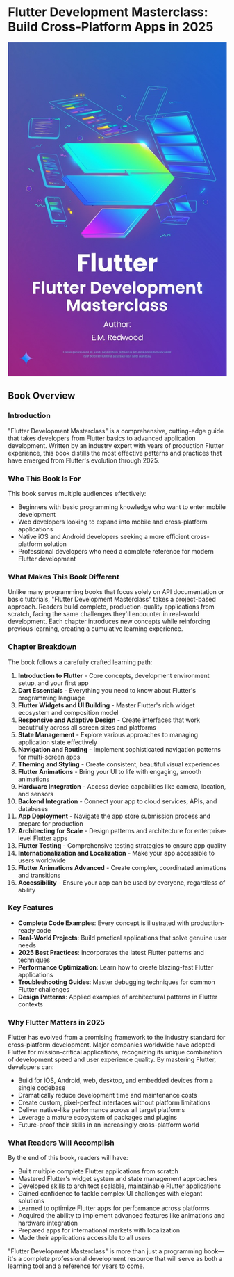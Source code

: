 # Flutter Development Masterclass: Build Cross-Platform Apps in 2025

![Cover Image](cover_image.jpeg)

## Book Overview

### Introduction

"Flutter Development Masterclass" is a comprehensive, cutting-edge guide that takes developers from Flutter basics to advanced application development. Written by an industry expert with years of production Flutter experience, this book distills the most effective patterns and practices that have emerged from Flutter's evolution through 2025.

### Who This Book Is For

This book serves multiple audiences effectively:

- Beginners with basic programming knowledge who want to enter mobile development
- Web developers looking to expand into mobile and cross-platform applications
- Native iOS and Android developers seeking a more efficient cross-platform solution
- Professional developers who need a complete reference for modern Flutter development


### What Makes This Book Different

Unlike many programming books that focus solely on API documentation or basic tutorials, "Flutter Development Masterclass" takes a project-based approach. Readers build complete, production-quality applications from scratch, facing the same challenges they'll encounter in real-world development. Each chapter introduces new concepts while reinforcing previous learning, creating a cumulative learning experience.

### Chapter Breakdown

The book follows a carefully crafted learning path:

1. **Introduction to Flutter** - Core concepts, development environment setup, and your first app
2. **Dart Essentials** - Everything you need to know about Flutter's programming language
3. **Flutter Widgets and UI Building** - Master Flutter's rich widget ecosystem and composition model
4. **Responsive and Adaptive Design** - Create interfaces that work beautifully across all screen sizes and platforms
5. **State Management** - Explore various approaches to managing application state effectively
6. **Navigation and Routing** - Implement sophisticated navigation patterns for multi-screen apps
7. **Theming and Styling** - Create consistent, beautiful visual experiences
8. **Flutter Animations** - Bring your UI to life with engaging, smooth animations
9. **Hardware Integration** - Access device capabilities like camera, location, and sensors
10. **Backend Integration** - Connect your app to cloud services, APIs, and databases
11. **App Deployment** - Navigate the app store submission process and prepare for production
12. **Architecting for Scale** - Design patterns and architecture for enterprise-level Flutter apps
13. **Flutter Testing** - Comprehensive testing strategies to ensure app quality
14. **Internationalization and Localization** - Make your app accessible to users worldwide
15. **Flutter Animations Advanced** - Create complex, coordinated animations and transitions
16. **Accessibility** - Ensure your app can be used by everyone, regardless of ability

### Key Features

- **Complete Code Examples**: Every concept is illustrated with production-ready code
- **Real-World Projects**: Build practical applications that solve genuine user needs
- **2025 Best Practices**: Incorporates the latest Flutter patterns and techniques
- **Performance Optimization**: Learn how to create blazing-fast Flutter applications
- **Troubleshooting Guides**: Master debugging techniques for common Flutter challenges
- **Design Patterns**: Applied examples of architectural patterns in Flutter contexts


### Why Flutter Matters in 2025

Flutter has evolved from a promising framework to the industry standard for cross-platform development. Major companies worldwide have adopted Flutter for mission-critical applications, recognizing its unique combination of development speed and user experience quality. By mastering Flutter, developers can:

- Build for iOS, Android, web, desktop, and embedded devices from a single codebase
- Dramatically reduce development time and maintenance costs
- Create custom, pixel-perfect interfaces without platform limitations
- Deliver native-like performance across all target platforms
- Leverage a mature ecosystem of packages and plugins
- Future-proof their skills in an increasingly cross-platform world


### What Readers Will Accomplish

By the end of this book, readers will have:

- Built multiple complete Flutter applications from scratch
- Mastered Flutter's widget system and state management approaches
- Developed skills to architect scalable, maintainable Flutter applications
- Gained confidence to tackle complex UI challenges with elegant solutions
- Learned to optimize Flutter apps for performance across platforms
- Acquired the ability to implement advanced features like animations and hardware integration
- Prepared apps for international markets with localization
- Made their applications accessible to all users

"Flutter Development Masterclass" is more than just a programming book—it's a complete professional development resource that will serve as both a learning tool and a reference for years to come.
